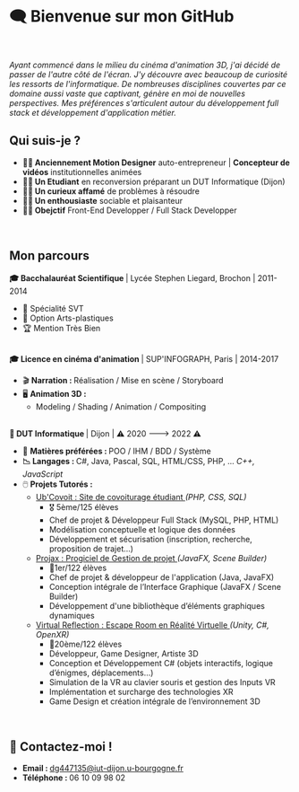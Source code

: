 <h1>🗨️ Bienvenue sur mon GitHub</h1></br>


<p align="left">
<i>Ayant commencé dans le milieu du cinéma d'animation 3D, j'ai décidé de passer de l'autre côté de l'écran. J'y découvre avec beaucoup de curiosité les ressorts de l'informatique. De nombreuses disciplines couvertes par ce domaine aussi vaste que captivant, génère en moi de nouvelles perspectives. Mes préférences s'articulent autour du développement full stack et développement d'application métier.
</i>
</p>

<h2>Qui suis-je ?</h2>
<ul>
    <li><b> 🧑‍🎨 Anciennement Motion Designer</b> auto-entrepreneur  | <b>Concepteur de vidéos</b> institutionnelles animées</li>
    <li><b> 🧑‍🎓 Un Etudiant</b> en reconversion préparant un DUT Informatique (Dijon)</li>
    <li> <b>🧑‍🔬 Un curieux affamé</b> de problèmes à résoudre</li>
    <li> <b>🧑‍🚀 Un enthousiaste</b> sociable et plaisanteur</li>
    <li> <b>🧑🎯 Obejctif</b> Front-End Developper / Full Stack Developper</li>
</ul>

</br>

<h2>Mon parcours</h2>
<b> 🎓 Bacchalauréat Scientifique </b> | Lycée Stephen Liegard, Brochon | 2011-2014
    <ul>
      <li> 🌱 Spécialité SVT</li>
      <li> 🎨 Option Arts-plastiques</li>
      <li> 🏆 Mention Très Bien</li>
    </ul>
</br>
<b> 🎓 Licence en cinéma d'animation </b> | SUP'INFOGRAPH, Paris | 2014-2017
    <ul>
        <li> 🎬 <b> Narration : </b> Réalisation / Mise en scène / Storyboard </li>
        <li> 🖥️ <b>Animation 3D : </b>  
          <ul>
            <li>Modeling / Shading / Animation / Compositing</li>
          </ul>
        </li>    
    </ul>
</br>
<b> 🔄 DUT Informatique </b> | Dijon | ⚠️ 2020 ---> 2022 ⚠️
<ul>
    <li> 🖤 <b> Matières préférées : </b> POO / IHM / BDD / Système </li>
    <li> <b> 📉 Langages : </b> C#, Java, Pascal, SQL, HTML/CSS, PHP,  ...  <i> C++, JavaScript </i>
    <li> 🖱️ <b> Projets Tutorés : </b>  
      <ul>
          <li><a href="https://github.com/davidgolay/Ub-Covoit"> Ub'Covoit :  Site de covoiturage étudiant </a><i>(PHP, CSS, SQL)</i>
             <ul>
                  <li> 🎖️ 5ème/125 élèves </li>
                  <li> Chef de projet & Développeur Full Stack (MySQL, PHP, HTML) </li>
                 <li> Modélisation conceptuelle et logique des données </li>
                 <li> Développement et sécurisation (inscription, recherche, proposition de trajet…) </li>
             </ul>    
          </li>
          <li><a href="https://github.com/dept-info-iut-dijon/2020-2021_PTS2_A1-1">Projax :  Progiciel de Gestion de projet </a><i>(JavaFX, Scene Builder)</i> 
              <ul>
                <li> 🥇1er/122 élèves </li>
                 <li> Chef de projet & développeur de l'application (Java, JavaFX) </li>
                 <li> Conception intégrale de l’Interface Graphique (JavaFX / Scene Builder) </li>
                 <li> Développement d'une bibliothèque d’éléments graphiques dynamiques </li>
              </ul>
          </li>
          <li><a href="https://github.com/davidgolay/Virtual-Reflection">Virtual Reflection : Escape Room en Réalité Virtuelle </a><i>(Unity, C#, OpenXR)</i> 
              <ul>
                <li> 🥇20ème/122 élèves </li>
                 <li> Développeur, Game Designer, Artiste 3D </li>
                 <li>  Conception et Développement C# (objets interactifs, logique d’énigmes, déplacements…) </li>
                 <li> Simulation de la VR au clavier souris et gestion des Inputs VR </li>
                  <li> Implémentation et surcharge des technologies XR </li>
                  <li> Game Design et création intégrale de l’environnement 3D </li>
              </ul>
          </li> 
      </ul>
</ul>


</br>

<h2> 📱 Contactez-moi !</h2>
<ul>
    <li><b>Email : </b> <a href = "dg447135@iut-dijon.u-bourgogne.fr">dg447135@iut-dijon.u-bourgogne.fr</a></li>
    <li><b>Téléphone : </b> 06 10 09 98 02 </li>
</ul>





